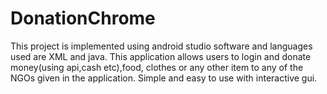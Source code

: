 # DonationChrome
This project is implemented using android studio software and languages used are XML and java.
This application allows users to login and donate money(using api,cash etc),food, clothes or any other item to any of the NGOs given in the application.
Simple and easy to use with interactive gui. 
